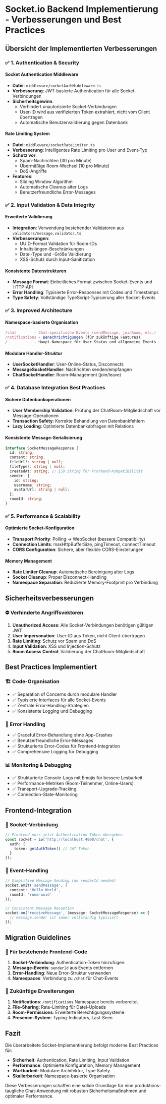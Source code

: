 # Socket.io Backend Implementierung - Verbesserungen und Best Practices

## Übersicht der Implementierten Verbesserungen

### ✅ 1. Authentication & Security

#### Socket Authentication Middleware
- **Datei**: `middleware/socketAuthMiddleware.ts`
- **Verbesserung**: JWT-basierte Authentication für alle Socket-Verbindungen
- **Sicherheitsgewinn**: 
  - Verhindert unautorisierte Socket-Verbindungen
  - User-ID wird aus verifizierten Token extrahiert, nicht vom Client übertragen
  - Automatische Benutzervalidierung gegen Datenbank

#### Rate Limiting System
- **Datei**: `middleware/socketRateLimiter.ts`
- **Verbesserung**: Intelligentes Rate Limiting pro User und Event-Typ
- **Schutz vor**:
  - Spam-Nachrichten (30 pro Minute)
  - Übermäßige Room-Wechsel (10 pro Minute)
  - DoS-Angriffe
- **Features**:
  - Sliding Window Algorithm
  - Automatische Cleanup alter Logs
  - Benutzerfreundliche Error-Messages

### ✅ 2. Input Validation & Data Integrity

#### Erweiterte Validierung
- **Integration**: Verwendung bestehender Validatoren aus `validators/message.validator.ts`
- **Verbesserungen**:
  - UUID-Format Validation für Room-IDs
  - Inhaltslängen-Beschränkungen
  - Datei-Type und -Größe Validierung
  - XSS-Schutz durch Input-Sanitization

#### Konsistente Datenstrukturen
- **Message Format**: Einheitliches Format zwischen Socket-Events und HTTP-API
- **Error Handling**: Typisierte Error-Responses mit Codes und Timestamps
- **Type Safety**: Vollständige TypeScript-Typisierung aller Socket-Events

### ✅ 3. Improved Architecture

#### Namespace-basierte Organisation
```typescript
/chat        - Chat-spezifische Events (sendMessage, joinRoom, etc.)
/notifications - Benachrichtigungen (für zukünftige Features)
/            - Haupt-Namespace für User-Status und allgemeine Events
```

#### Modulare Handler-Struktur
- **UserSocketHandler**: User-Online-Status, Disconnects
- **MessageSocketHandler**: Nachrichten senden/empfangen
- **ChatSocketHandler**: Room-Management (join/leave)

### ✅ 4. Database Integration Best Practices

#### Sichere Datenbankoperationen
- **User Membership Validation**: Prüfung der ChatRoom-Mitgliedschaft vor Message-Operationen
- **Transaction Safety**: Korrekte Behandlung von Datenbankfehlern
- **Lazy Loading**: Optimierte Datenbankabfragen mit Relations

#### Konsistente Message-Serialisierung
```typescript
interface SocketMessageResponse {
  id: string;
  content: string;
  fileUrl?: string | null;
  fileType?: string | null;
  createdAt: string; // ISO String für Frontend-Kompatibilität
  sender: {
    id: string;
    username: string;
    avatarUrl: string | null;
  };
  roomId: string;
}
```

### ✅ 5. Performance & Scalability

#### Optimierte Socket-Konfiguration
- **Transport Priority**: Polling → WebSocket (bessere Compatibility)
- **Connection Limits**: maxHttpBufferSize, pingTimeout, connectTimeout
- **CORS Configuration**: Sichere, aber flexible CORS-Einstellungen

#### Memory Management
- **Rate Limiter Cleanup**: Automatische Bereinigung alter Logs
- **Socket Cleanup**: Proper Disconnect-Handling
- **Namespace Separation**: Reduzierte Memory-Footprint pro Verbindung

## Sicherheitsverbesserungen

### ⛔ Verhinderte Angriffsvektoren

1. **Unauthorized Access**: Alle Socket-Verbindungen benötigen gültigen JWT
2. **User Impersonation**: User-ID aus Token, nicht Client-übertragen
3. **Rate Limiting**: Schutz vor Spam und DoS
4. **Input Validation**: XSS und Injection-Schutz
5. **Room Access Control**: Validierung der ChatRoom-Mitgliedschaft

## Best Practices Implementiert

### 🏗️ Code-Organisation
- ✅ Separation of Concerns durch modulare Handler
- ✅ Typisierte Interfaces für alle Socket-Events
- ✅ Zentrale Error-Handling-Strategien
- ✅ Konsistente Logging und Debugging

### 🔄 Error Handling
- ✅ Graceful Error-Behandlung ohne App-Crashes
- ✅ Benutzerfreundliche Error-Messages
- ✅ Strukturierte Error-Codes für Frontend-Integration
- ✅ Comprehensive Logging für Debugging

### 📊 Monitoring & Debugging
- ✅ Strukturierte Console-Logs mit Emojis für bessere Lesbarkeit
- ✅ Performance-Metriken (Room-Teilnehmer, Online-Users)
- ✅ Transport-Upgrade-Tracking
- ✅ Connection-State-Monitoring

## Frontend-Integration

### 🔌 Socket-Verbindung
```typescript
// Frontend muss jetzt Authentication-Token übergeben
const socket = io('http://localhost:4000/chat', {
  auth: {
    token: getAuthToken() // JWT Token
  }
});
```

### 📨 Event-Handling
```typescript
// Simplified Message Sending (no senderId needed)
socket.emit('sendMessage', {
  content: 'Hello World',
  roomId: 'room-uuid'
});

// Consistent Message Reception
socket.on('receiveMessage', (message: SocketMessageResponse) => {
  // message.sender ist immer vollständig typisiert
});
```

## Migration Guidelines

### 🔄 Für bestehende Frontend-Code

1. **Socket-Verbindung**: Authentication-Token hinzufügen
2. **Message-Events**: `senderId` aus Events entfernen
3. **Error-Handling**: Neue Error-Struktur verwenden
4. **Namespaces**: Verbindung zu `/chat` für Chat-Events

### 🎯 Zukünftige Erweiterungen

1. **Notifications**: `/notifications` Namespace bereits vorbereitet
2. **File-Sharing**: Rate-Limiting für Datei-Uploads
3. **Room-Permissions**: Erweiterte Berechtigungssysteme
4. **Presence-System**: Typing-Indicators, Last-Seen

## Fazit

Die überarbeitete Socket-Implementierung befolgt moderne Best Practices für:
- **Sicherheit**: Authentication, Rate Limiting, Input Validation
- **Performance**: Optimierte Konfiguration, Memory Management
- **Wartbarkeit**: Modulare Architektur, Type Safety
- **Skalierbarkeit**: Namespace-basierte Organisation

Diese Verbesserungen schaffen eine solide Grundlage für eine produktions-taugliche Chat-Anwendung mit robusten Sicherheitsmaßnahmen und optimaler Performance.
